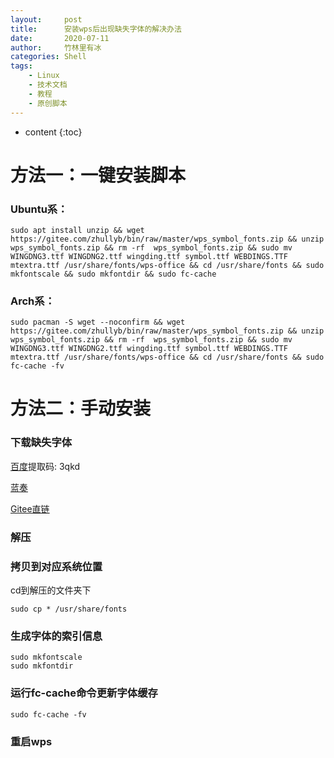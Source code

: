 ```yaml
---
layout:     post
title:      安装wps后出现缺失字体的解决办法
date:       2020-07-11
author:     竹林里有冰
categories: Shell
tags:
    - Linux
    - 技术文档
    - 教程
    - 原创脚本
---
```


* content
{:toc}

# 方法一：一键安装脚本

### Ubuntu系：

```shell
sudo apt install unzip && wget https://gitee.com/zhullyb/bin/raw/master/wps_symbol_fonts.zip && unzip wps_symbol_fonts.zip && rm -rf  wps_symbol_fonts.zip && sudo mv WINGDNG3.ttf WINGDNG2.ttf wingding.ttf symbol.ttf WEBDINGS.TTF mtextra.ttf /usr/share/fonts/wps-office && cd /usr/share/fonts && sudo mkfontscale && sudo mkfontdir && sudo fc-cache
```

### Arch系：

```shell
sudo pacman -S wget --noconfirm && wget https://gitee.com/zhullyb/bin/raw/master/wps_symbol_fonts.zip && unzip wps_symbol_fonts.zip && rm -rf  wps_symbol_fonts.zip && sudo mv WINGDNG3.ttf WINGDNG2.ttf wingding.ttf symbol.ttf WEBDINGS.TTF mtextra.ttf /usr/share/fonts/wps-office && cd /usr/share/fonts && sudo fc-cache -fv
```



# 方法二：手动安装

### 下载缺失字体
[百度](https://pan.baidu.com/s/1uR05hYM_dI3wTevVySnFRw)提取码: 3qkd  

[蓝奏](https://www.lanzous.com/i9r11cf)

[Gitee直链](https://gitee.com/zhullyb/bin/raw/master/wps_symbol_fonts.zip)

### 解压
### 拷贝到对应系统位置
cd到解压的文件夹下
```shell
sudo cp * /usr/share/fonts
```
### 生成字体的索引信息
```shell
sudo mkfontscale
sudo mkfontdir
```
### 运行fc-cache命令更新字体缓存
```shell
sudo fc-cache -fv
```
### 重启wps
